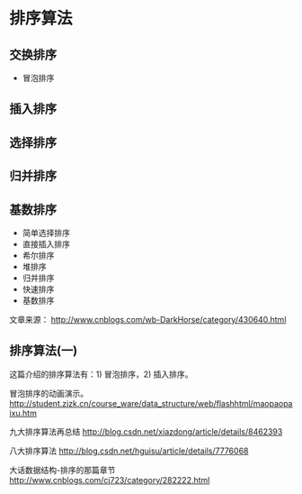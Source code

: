 # 排序算法


## 交换排序

* 冒泡排序

## 插入排序


## 选择排序


## 归并排序


## 基数排序


* 简单选择排序
* 直接插入排序
* 希尔排序
* 堆排序
* 归并排序
* 快速排序
* 基数排序



文章来源：
http://www.cnblogs.com/wb-DarkHorse/category/430640.html

## 排序算法(一)
这篇介绍的排序算法有：1) 冒泡排序，2) 插入排序。

冒泡排序的动画演示。
http://student.zjzk.cn/course_ware/data_structure/web/flashhtml/maopaopaixu.htm

九大排序算法再总结
http://blog.csdn.net/xiazdong/article/details/8462393

八大排序算法
http://blog.csdn.net/hguisu/article/details/7776068

大话数据结构-排序的那篇章节
http://www.cnblogs.com/cj723/category/282222.html